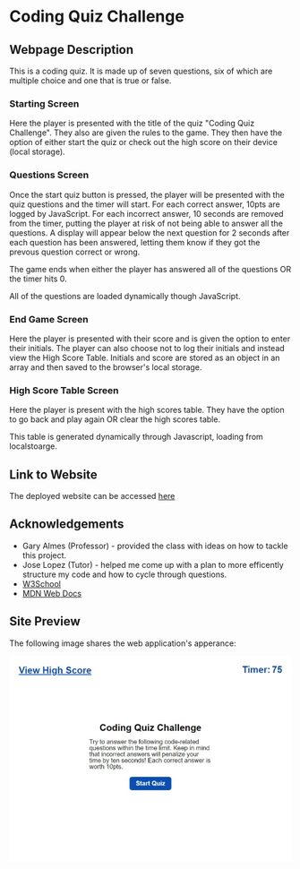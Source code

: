 # Coding Quiz Challenge

## Webpage Description
This is a coding quiz. It is made up of seven questions, six of which are multiple choice and one that is true or false.

### Starting Screen
Here the player is presented with the title of the quiz "Coding Quiz Challenge". They also are given the rules to the game. They then have the option of either start the quiz or check out the high score on their device (local storage).

### Questions Screen
Once the start quiz button is pressed, the player will be presented with the quiz questions and the timer will start. For each correct answer, 10pts are logged by JavaScript. For each incorrect answer, 10 seconds are removed from the timer, putting the player at risk of not being able to answer all the questions. A display will appear below the next question for 2 seconds after each question has been answered, letting them know if they got the prevous question correct or wrong.

The game ends when either the player has answered all of the questions OR the timer hits 0.

All of the questions are loaded dynamically though JavaScript.

### End Game Screen
Here the player is presented with their score and is given the option to enter their initials. The player can also choose not to log their initials and instead view the High Score Table. Initials and score are stored as an object in an array and then saved to the browser's local storage.

### High Score Table Screen
Here the player is present with the high scores table. They have the option to go back and play again OR clear the high scores table.

This table is generated dynamically through Javascript, loading from localstoarge.


## Link to Website
The deployed website can be accessed [here](https://wald14.github.io/code_quiz/)


## Acknowledgements
- Gary Almes (Professor) - provided the class with ideas on how to tackle this project.
- Jose Lopez (Tutor) - helped me come up with a plan to more efficently structure my code and how to cycle through questions.
- [W3School](https://www.w3schools.com/)
- [MDN Web Docs](https://developer.mozilla.org/)


## Site Preview
The following image shares the web application's apperance:
<br>

![Image preview of what the password generator website looks like](./assets/images/web_capture_wald14.github.io.jpeg)
